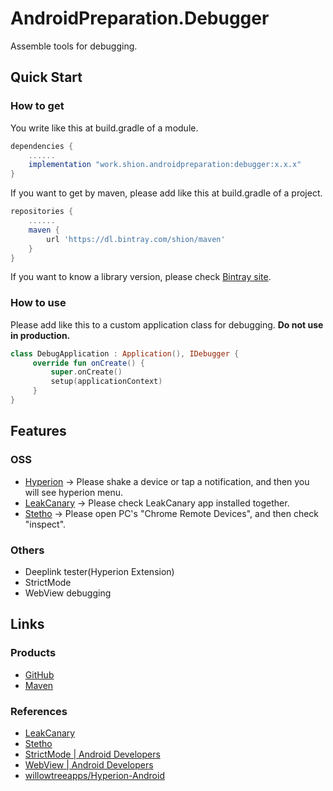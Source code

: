 # AndroidPreparation.Debugger
Assemble tools for debugging.

## Quick Start
### How to get
You write like this at build.gradle of a module.

``` gradle
dependencies {
    ......
    implementation "work.shion.androidpreparation:debugger:x.x.x"
}
```

If you want to get by maven, please add like this at build.gradle of a project.

``` gradle
repositories {
    ......
    maven {
        url 'https://dl.bintray.com/shion/maven'
    }
}
```

If you want to know a library version, please check [Bintray site][maven_debugger].

### How to use
Please add like this to a custom application class for debugging.
**Do not use in production.**

``` kotlin
class DebugApplication : Application(), IDebugger {
     override fun onCreate() {
         super.onCreate()
         setup(applicationContext)
     }
}
```



## Features
### OSS
* [Hyperion]
→ Please shake a device or tap a notification, and then you will see hyperion menu.
* [LeakCanary]
→ Please check LeakCanary app installed together.
* [Stetho]
→ Please open PC's "Chrome Remote Devices", and then check "inspect".

### Others
* Deeplink tester(Hyperion Extension)
* StrictMode
* WebView debugging



## Links
### Products
* [GitHub][gh_debugger]
* [Maven][maven_debugger]

### References
* [LeakCanary]
* [Stetho]
* [StrictMode | Android Developers](https://developer.android.com/reference/android/os/StrictMode.html)
* [WebView | Android Developers](https://developer.android.com/reference/android/webkit/WebView)
* [willowtreeapps/Hyperion-Android][Hyperion]



[gh_debugger]: https://github.com/TentaShion/AndroidPreparation/blob/master/debugger
[Hyperion]: https://github.com/willowtreeapps/Hyperion-Android
[LeakCanary]: https://square.github.io/leakcanary/
[maven_debugger]: https://bintray.com/shion/maven/work.shion.androidpreparation.debugger
[Stetho]: https://facebook.github.io/stetho/

